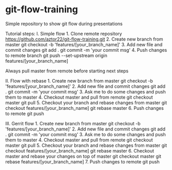# git-flow-training
Simple repository to show git flow during presentations

Tutorial steps:
I. Simple flow
	1. Clone remote repository
		https://github.com/aztor22/git-flow-training.git
	2. Create new branch from master
		git checkout -b 'features/[your_branch_name]'
	3. Add new file and commit changes
		git add .
		git commit -m 'your commit msg'
	4. Push changes to remote branch
		git push --set-upstream origin features/[your_branch_name]
		
Always pull master from remote before starting next steps

II. Flow with rebase
	1. Create new branch from master
		git checkout -b 'features/[your_branch_name]'
	2. Add new file and commit changes
		git add .
		git commit -m 'your commit msg'
	3. Ask me to do some changes and push them to master
	4. Checkout master and pull from remote
		git checkout master
		git pull
	5. Checkout your branch and rebase changes from master
		git checkout features/[your_branch_name]
		git rebase master
	6. Push changes to remote
		git push

III. Gerrit flow
	1. Create new branch from master
		git checkout -b 'features/[your_branch_name]'
	2. Add new file and commit changes
		git add .
		git commit -m 'your commit msg'
	3. Ask me to do some changes and push them to master
	4. Checkout master and pull from remote
		git checkout master
		git pull
	5. Checkout your branch and rebase changes from master
		git checkout features/[your_branch_name]
		git rebase master
	6. Checkout master and rebase your changes on top of master
		git checkout master
		git rebase features/[your_branch_name]
	7. Push changes to remote
		git push